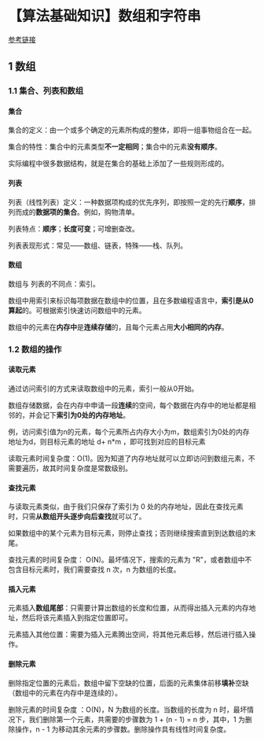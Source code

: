 # 【算法基础知识】数组和字符串

[参考链接](leetcode-cn.com/leetbook/read/array-and-string/)

## 1 数组

### 1.1 集合、列表和数组

#### 集合

集合的定义：由一个或多个确定的元素所构成的整体，即将一组事物组合在一起。

集合的特性：集合中的元素类型**不一定相同**；集合中的元素**没有顺序**。

实际编程中很多数据结构，就是在集合的基础上添加了一些规则形成的。

#### 列表

列表（线性列表）定义：一种数据项构成的优先序列，即按照一定的先行**顺序**，排列而成的**数据项的集合**。例如，购物清单。

列表特点：**顺序**；**长度可变**；可增删查改。

列表表现形式：常见——数组、链表，特殊——栈、队列。

#### 数组

数组与 列表的不同点：索引。

数组中用索引来标识每项数据在数组中的位置，且在多数编程语言中，**索引是从0算起**的。可根据索引快速访问数组中的元素。

数组中的元素在**内存中**是**连续存储**的，且每个元素占用**大小相同的内存**。

### 1.2 数组的操作

#### 读取元素

通过访问索引的方式来读取数组中的元素，索引一般从0开始。

数组存储数据，会在内存中申请一段**连续**的空间，每个数据在内存中的地址都是相邻的，并会记下**索引为0处的内存地址**。

例，访问索引值为n的元素，每个元素所占内存大小为m，数组索引为0处的内存地址为d，则目标元素的地址 d+ n*m ，即可找到对应的目标元素

读取元素时间复杂度：O(1)。因为知道了内存地址就可以立即访问到数组元素，不需要遍历，故其时间复杂度是常数级别。

#### 查找元素

与读取元素类似，由于我们只保存了索引为 0 处的内存地址，因此在查找元素时，只需**从数组开头逐步向后查找**就可以了。

如果数组中的某个元素为目标元素，则停止查找；否则继续搜索直到到达数组的末尾。

查找元素的时间复杂度： O(N)。最坏情况下，搜索的元素为 "R"，或者数组中不包含目标元素时，我们需要查找 n 次，n 为数组的长度。

#### 插入元素

元素插入**数组尾部**：只需要计算出数组的长度和位置，从而得出插入元素的内存地址，然后将该元素插入到指定位置即可。

元素插入其他位置：需要为插入元素腾出空间，将其他元素后移，然后进行插入操作。

#### 删除元素

删除指定位置的元素后，数组中留下空缺的位置，后面的元素集体前移**填补**空缺（数组中的元素在内存中是连续的）。

删除元素的时间复杂度 ：O(N)，N 为数组的长度。当数组的长度为 n 时，最坏情况下，我们删除第一个元素，共需要的步骤数为 1 + (n - 1) = n 步，其中，1 为删除操作，n - 1 为移动其余元素的步骤数。删除操作具有线性时间复杂度。







